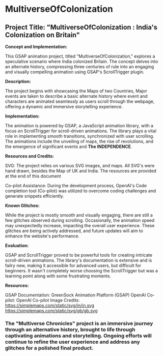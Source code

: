 # MultiverseOfColonization

## Project Title: "MultiverseOfColonization : India's Colonization on Britain"

**Concept and Implementation:**

This GSAP animation project, titled "MultiverseOfColonization," explores a speculative scenario where India colonized Britain. The concept delves into an alternate history, compressing three centuries of rule into an engaging and visually compelling animation using GSAP's ScrollTrigger plugin.

**Description:**

The project begins with showcasing the Maps of two Countries, Major events are taken to describe a basic alternate history where event and characters are animated seamlessly as users scroll through the webpage, offering a dynamic and immersive storytelling experience.

**Implementation:**

The animation is powered by GSAP, a JavaScript animation library, with a focus on ScrollTrigger for scroll-driven animations. The library plays a vital role in implementing smooth transitions, synchronized with user scrolling. The animations include the unveiling of maps, the rise of revolutions, and the emergence of significant events and **The INDEPENDENCE**. 

**Resources and Credits:**

SVG: The project relies on various SVG images, and maps. All SVG's were hand drawn, besides the Map of UK and India. The resources are provided at the end of this document

Co-pilot Assistance: During the development process, OpenAI's Code completion tool (Co-pilot) was utilized to overcome coding challenges and generate snippets efficiently.

**Known Glitches:**

While the project is mostly smooth and visually engaging, there are still a few glitches observed during scrolling. Occasionally, the animation speed may unexpectedly increase, impacting the overall user experience. These glitches are being actively addressed, and future updates will aim to enhance the website's performance.

**Evaluation:**

GSAP and ScrollTrigger proved to be powerful tools for creating intricate scroll-driven animations. The library's documentation is extensive and is failry new, making it accessible for advanced users, but difficult for beginners. It wasn't completely worse choosing the ScrollTrigger but was a learning point along with some frustrating moments.

**Resources:**

GSAP Documentation: GreenSock Animation Platform (GSAP)
OpenAI Co-pilot: OpenAI Co-pilot
Image Credits: 
https://simplemaps.com/static/svg/in/in.svg
https://simplemaps.com/static/svg/gb/gb.svg

### The "Multiverse Chronicles" project is an immersive journey through an alternative history, brought to life through captivating animations and storytelling. Ongoing efforts will continue to refine the user experience and address any glitches for a polished final product.
